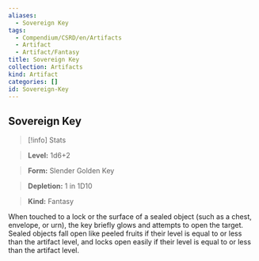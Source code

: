 ```yaml
---
aliases:
  - Sovereign Key
tags:
  - Compendium/CSRD/en/Artifacts
  - Artifact
  - Artifact/Fantasy
title: Sovereign Key
collection: Artifacts
kind: Artifact
categories: []
id: Sovereign-Key
---
```

## Sovereign Key    
>[!info] Stats    
> **Level:** 1d6+2    
> **Form:** Slender Golden Key    
> **Depletion:** 1 in 1D10    
> **Kind:** Fantasy  
    
When touched to a lock or the surface of a sealed object (such as a chest, envelope, or urn), the key briefly glows and attempts to open the target. Sealed objects fall open like peeled fruits if their level is equal to or less than the artifact level, and locks open easily if their level is equal to or less than the artifact level.

